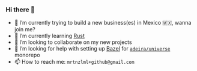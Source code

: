### Hi there 👋

- 🔭 I’m currently trying to build a new business(es) in Mexico :mexico:, wanna join me?
- 🌱 I’m currently learning [Rust](https://github.com/rust-lang/rust)
- 👯 I’m looking to collaborate on my new projects
- 🤔 I’m looking for help with setting up [Bazel](https://github.com/bazelbuild/bazel) for [`adeira/universe`](https://github.com/adeira/universe) monorepo
- 📫 How to reach me: `mrtnzlml+github@gmail.com`

<!--
**mrtnzlml/mrtnzlml** is a ✨ _special_ ✨ repository because its `README.md` (this file) appears on your GitHub profile.

Here are some ideas to get you started:

- 🔭 I’m currently working on ...
- 🌱 I’m currently learning ...
- 👯 I’m looking to collaborate on ...
- 🤔 I’m looking for help with ...
- 💬 Ask me about ...
- 📫 How to reach me: ...
- 😄 Pronouns: ...
- ⚡ Fun fact: ...
-->
